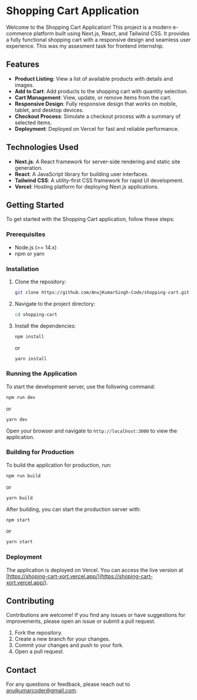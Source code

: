 



# Shopping Cart Application

Welcome to the Shopping Cart Application! This project is a modern e-commerce platform built using Next.js, React, and Tailwind CSS. It provides a fully functional shopping cart with a responsive design and seamless user experience. This was my assesment task for frontend internship.

## Features

- **Product Listing**: View a list of available products with details and images.
- **Add to Cart**: Add products to the shopping cart with quantity selection.
- **Cart Management**: View, update, or remove items from the cart.
- **Responsive Design**: Fully responsive design that works on mobile, tablet, and desktop devices.
- **Checkout Process**: Simulate a checkout process with a summary of selected items.
- **Deployment**: Deployed on Vercel for fast and reliable performance.

## Technologies Used

- **Next.js**: A React framework for server-side rendering and static site generation.
- **React**: A JavaScript library for building user interfaces.
- **Tailwind CSS**: A utility-first CSS framework for rapid UI development.
- **Vercel**: Hosting platform for deploying Next.js applications.

## Getting Started

To get started with the Shopping Cart application, follow these steps:

### Prerequisites

- Node.js (>= 14.x)
- npm or yarn

### Installation

1. Clone the repository:

   ```bash
   git clone https://github.com/AnujKumarSingh-Code/shopping-cart.git
   ```

2. Navigate to the project directory:

   ```bash
   cd shopping-cart
   ```

3. Install the dependencies:

   ```bash
   npm install
   ```

   or

   ```bash
   yarn install
   ```

### Running the Application

To start the development server, use the following command:

```bash
npm run dev
```

or

```bash
yarn dev
```

Open your browser and navigate to `http://localhost:3000` to view the application.

### Building for Production

To build the application for production, run:

```bash
npm run build
```

or

```bash
yarn build
```

After building, you can start the production server with:

```bash
npm start
```

or

```bash
yarn start
```

### Deployment

The application is deployed on Vercel. You can access the live version at [https://shoping-cart-xort.vercel.app/](https://shoping-cart-xort.vercel.app/).

## Contributing

Contributions are welcome! If you find any issues or have suggestions for improvements, please open an issue or submit a pull request.

1. Fork the repository.
2. Create a new branch for your changes.
3. Commit your changes and push to your fork.
4. Open a pull request.



## Contact

For any questions or feedback, please reach out to [anujkumarcoder@gmail.com](mailto:anujkumarcoder@gmail.com).


